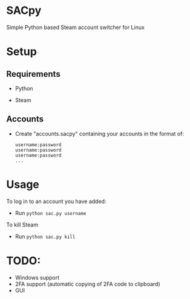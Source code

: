 # SACpy

Simple Python based Steam account switcher for Linux

# Setup

## Requirements

* Python

* Steam

## Accounts

* Create "accounts.sacpy" containing your accounts in the format of:
  
  ```
  username:password
  username:password
  username:password
  ...
  ```

# Usage

To log in to an account you have added:

* Run `python sac.py username`

To kill Steam

* Run `python sac.py kill`

# TODO:

* Windows support
* 2FA support (automatic copying of 2FA code to clipboard)
* GUI

